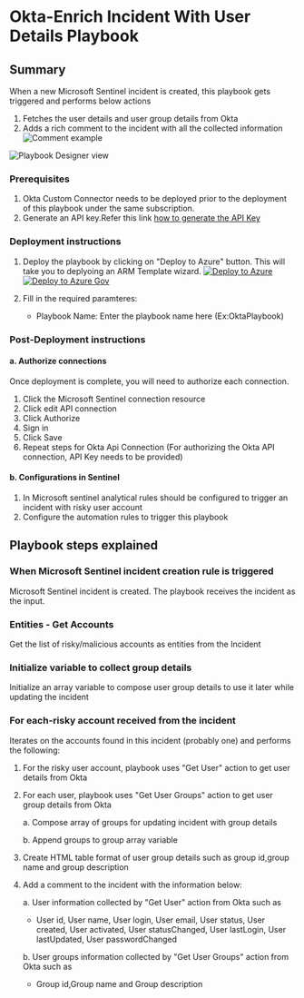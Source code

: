 # Okta-Enrich Incident With User Details Playbook
 ## Summary
 When a new Microsoft Sentinel incident is created, this playbook gets triggered and performs below actions
 1. Fetches the user details and user group details from Okta
 2. Adds a rich comment to the incident with all the collected information
    ![Comment example](./images/Incident_Comment.png)


![Playbook Designer view](./Okta-EnrichIncidentwithuserdetails.PNG)<br>

### Prerequisites 
1. Okta Custom Connector needs to be deployed prior to the deployment of this playbook under the same subscription.
2. Generate an API key.Refer this link [ how to generate the API Key](https://developer.okta.com/docs/guides/create-an-api-token/overview/)

### Deployment instructions 
1. Deploy the playbook by clicking on "Deploy to Azure" button. This will take you to deplyoing an ARM Template wizard.
[![Deploy to Azure](https://aka.ms/deploytoazurebutton)](https://portal.azure.com/#create/Microsoft.Template/uri/https%3A%2F%2Fraw.githubusercontent.com%2FAzure%2FAzure-Sentinel%2Fmaster%2FPlaybooks%2FOkta%2FOktaPlaybooks%2FOkta-EnrichIncidentWithUserDetails%2Fazuredeploy.json)
[![Deploy to Azure Gov](https://aka.ms/deploytoazuregovbutton)](https://portal.azure.us/#create/Microsoft.Template/uri/https%3A%2F%2Fraw.githubusercontent.com%2FAzure%2FAzure-Sentinel%2Fmaster%2FPlaybooks%2FOkta%2FOktaPlaybooks%2FOkta-EnrichIncidentWithUserDetails%2Fazuredeploy.json)

2. Fill in the required paramteres:
    * Playbook Name: Enter the playbook name here (Ex:OktaPlaybook)
    
### Post-Deployment instructions 
#### a. Authorize connections
Once deployment is complete, you will need to authorize each connection.
1.	Click the Microsoft Sentinel connection resource
2.	Click edit API connection
3.	Click Authorize
4.	Sign in
5.	Click Save
6.	Repeat steps for Okta Api  Connection (For authorizing the Okta API connection, API Key needs to be provided)
#### b. Configurations in Sentinel
1. In Microsoft sentinel analytical rules should be configured to trigger an incident with risky user account 
2. Configure the automation rules to trigger this playbook


## Playbook steps explained
### When Microsoft Sentinel incident creation rule is triggered

Microsoft Sentinel incident is created. The playbook receives the incident as the input.
### Entities - Get Accounts

Get the list of risky/malicious accounts as entities from the Incident

### Initialize variable to collect group details
Initialize an array variable to compose user group details to use it later while updating the incident

### For each-risky account received from the incident
Iterates on the accounts found in this incident (probably one) and performs the following:

1. For the risky user account, playbook uses "Get User" action to get user details from Okta
2. For each user, playbook uses "Get User Groups" action to get user  group details from Okta

   a. Compose array of groups for updating incident with group details

   b. Append groups to group array variable

3. Create HTML table format of user group details such as group id,group name and group description

4. Add a comment to the incident with the information below:

     a. User information collected by "Get User" action from Okta such as

     * User id, User name, User login, User email, User status, User created, User activated, User statusChanged, User lastLogin, User lastUpdated, User passwordChanged


     
     b. User groups information collected by "Get User Groups" action from Okta such as

     * Group id,Group name and Group description

